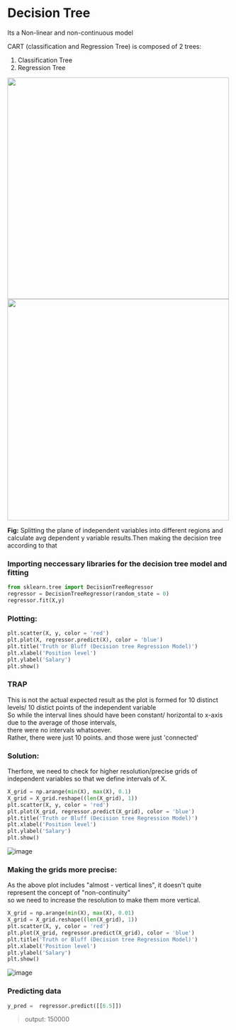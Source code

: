 # Decision Tree
Its a Non-linear and non-continuous model

CART (classification and Regression Tree) is composed of 2 trees:
1. Classification Tree
2. Regression Tree

<img src="https://user-images.githubusercontent.com/54764108/164891383-bc7571a2-974f-4ee4-a43e-8953ea06de02.png" width="500"> <img src="https://user-images.githubusercontent.com/54764108/164891433-5171af47-7b65-4db1-8bee-9f1f71c228c2.png" width="500">

**Fig:** Splitting the plane of independent variables into different regions and calculate avg dependent y variable results.Then making the decision tree according to that

### Importing neccessary libraries for the decision tree model and fitting

```python 
from sklearn.tree import DecisionTreeRegressor
regressor = DecisionTreeRegressor(random_state = 0)
regressor.fit(X,y)
```

### Plotting:
```python
plt.scatter(X, y, color = 'red')
plt.plot(X, regressor.predict(X), color = 'blue')
plt.title('Truth or Bluff (Decision tree Regression Model)')
plt.xlabel('Position level')
plt.ylabel('Salary')
plt.show()
```

### TRAP
This is not the actual expected result as the plot is formed for 10 distinct levels/ 10 distict points of the independent variable <br>
So while the interval lines should have been constant/ horizontal to x-axis due to the average of those intervals,<br> there were no intervals whatsoever. <br> Rather, there were just 10 points. and those were just 'connected'

### Solution:
Therfore, we need to check for higher resolution/precise grids of independent variables so that we define intervals of X. 

```python
X_grid = np.arange(min(X), max(X), 0.1)
X_grid = X_grid.reshape((len(X_grid), 1))
plt.scatter(X, y, color = 'red')
plt.plot(X_grid, regressor.predict(X_grid), color = 'blue')
plt.title('Truth or Bluff (Decision tree Regression Model)')
plt.xlabel('Position level')
plt.ylabel('Salary')
plt.show()
```
![image](https://user-images.githubusercontent.com/54764108/164912672-d5c06c09-e50b-4232-ae4c-bba1e05dbe46.png)

### Making the grids more precise:
As the above plot includes "almost - vertical lines", it doesn't quite represent the concept of "non-continuity" <br>
so we need to increase the resolution to make them more vertical.
```python
X_grid = np.arange(min(X), max(X), 0.01)
X_grid = X_grid.reshape((len(X_grid), 1))
plt.scatter(X, y, color = 'red')
plt.plot(X_grid, regressor.predict(X_grid), color = 'blue')
plt.title('Truth or Bluff (Decision tree Regression Model)')
plt.xlabel('Position level')
plt.ylabel('Salary')
plt.show()
```

![image](https://user-images.githubusercontent.com/54764108/164912689-7ee19990-ce25-4a4b-b82d-6656667a1b2b.png)

### Predicting data
```python
y_pred =  regressor.predict([[6.5]])
```

> output:  150000
